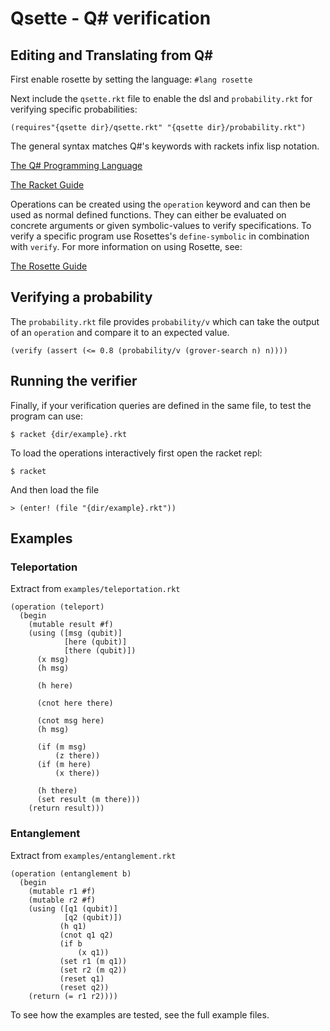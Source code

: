 # Qsette - Q# verification

## Editing and Translating from Q#

First enable rosette by setting the language: `#lang rosette`

Next include the `qsette.rkt` file to enable the dsl and `probability.rkt` for verifying specific probabilities:


`(requires"{qsette dir}/qsette.rkt" "{qsette dir}/probability.rkt")`



The general syntax matches Q#'s keywords with rackets infix lisp notation.

[The Q# Programming Language](https://docs.racket-lang.org/guide/index.html)

[The Racket Guide](https://docs.racket-lang.org/guide/index.html)

Operations can be created using the `operation` keyword and can then be used as normal defined functions. They can either be evaluated on concrete arguments or given symbolic-values to verify specifications. To verify a specific program use Rosettes's `define-symbolic` in combination with `verify`. For more information on using Rosette, see:

[The Rosette Guide](https://docs.racket-lang.org/rosette-guide/index.html)


## Verifying a probability

The `probability.rkt` file provides `probability/v` which can take the output of an `operation` and compare it to an expected value.

`(verify (assert (<= 0.8 (probability/v (grover-search n) n))))`

## Running the verifier

Finally, if your verification queries are defined in the same file, to test the program can use:

 `$ racket {dir/example}.rkt`

 To load the operations interactively first open the racket repl:

 `$ racket`

 And then load the file

 `> (enter! (file "{dir/example}.rkt"))`

## Examples

### Teleportation
Extract from `examples/teleportation.rkt`
```
(operation (teleport)
  (begin
    (mutable result #f)
    (using ([msg (qubit)]
            [here (qubit)]
            [there (qubit)])
      (x msg)
      (h msg)

      (h here)

      (cnot here there)

      (cnot msg here)
      (h msg)

      (if (m msg)
          (z there))
      (if (m here)
          (x there))

      (h there)
      (set result (m there)))
    (return result)))
```

### Entanglement
Extract from `examples/entanglement.rkt`
```
(operation (entanglement b)
  (begin
    (mutable r1 #f)
    (mutable r2 #f)
    (using ([q1 (qubit)]
            [q2 (qubit)])
           (h q1)
           (cnot q1 q2)
           (if b
               (x q1))
           (set r1 (m q1))
           (set r2 (m q2))
           (reset q1)
           (reset q2))
    (return (= r1 r2))))
```

To see how the examples are tested, see the full example files.